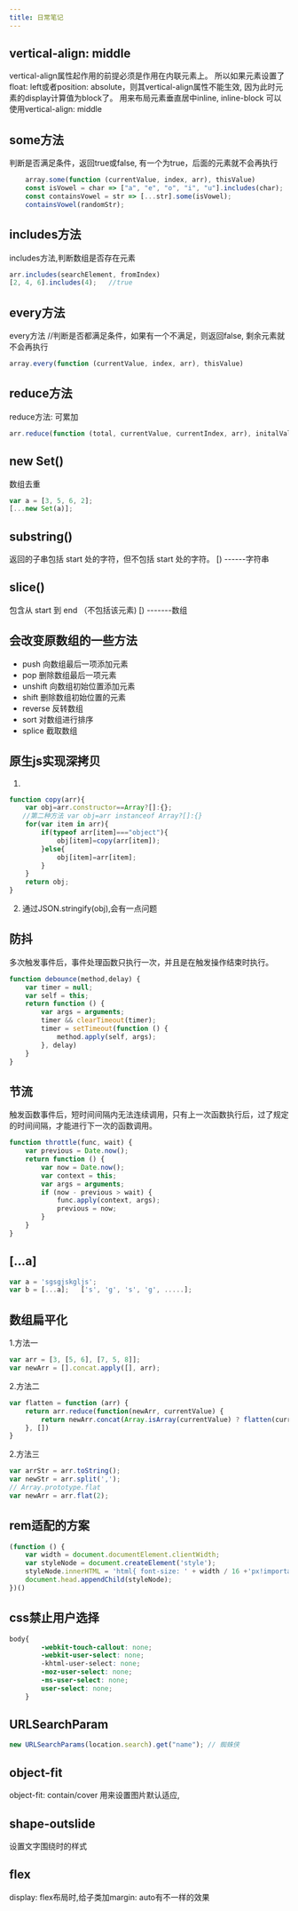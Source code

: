 ```yaml
---
title: 日常笔记
---
```

## vertical-align: middle
vertical-align属性起作用的前提必须是作用在内联元素上。 
所以如果元素设置了float: left或者position: absolute，则其vertical-align属性不能生效,
因为此时元素的display计算值为block了。
用来布局元素垂直居中inline, inline-block 可以使用vertical-align: middle
## some方法
判断是否满足条件，返回true或false, 有一个为true，后面的元素就不会再执行
```js
    array.some(function (currentValue, index, arr), thisValue)
    const isVowel = char => ["a", "e", "o", "i", "u"].includes(char);
    const containsVowel = str => [...str].some(isVowel);
    containsVowel(randomStr);
```
## includes方法
includes方法,判断数组是否存在元素
```js
arr.includes(searchElement, fromIndex)
[2, 4, 6].includes(4);   //true
```
## every方法
every方法 //判断是否都满足条件，如果有一个不满足，则返回false, 剩余元素就不会再执行
```js
array.every(function (currentValue, index, arr), thisValue)
```
## reduce方法
reduce方法:  可累加
```js
arr.reduce(function (total, currentValue, currentIndex, arr), initalValue)
```
## new Set()
数组去重
```js
var a = [3, 5, 6, 2];
[...new Set(a)];
```
## substring()
返回的子串包括 start 处的字符，但不包括 start 处的字符。 [)  ------字符串
## slice() 
包含从 start 到 end （不包括该元素)  [) -------数组
## 会改变原数组的一些方法
- push 向数组最后一项添加元素
- pop  删除数组最后一项元素
- unshift 向数组初始位置添加元素
- shift   删除数组初始位置的元素
- reverse 反转数组
- sort  对数组进行排序
- splice 截取数组
## 原生js实现深拷贝
1.
```js
function copy(arr){
    var obj=arr.constructor==Array?[]:{};
　　//第二种方法 var obj=arr instanceof Array?[]:{}
    for(var item in arr){
        if(typeof arr[item]==="object"){
            obj[item]=copy(arr[item]);
        }else{
            obj[item]=arr[item];
        }
    }
    return obj;
}
```
2. 通过JSON.stringify(obj),会有一点问题
## 防抖
多次触发事件后，事件处理函数只执行一次，并且是在触发操作结束时执行。
```js
function debounce(method,delay) {
	var timer = null;
	var self = this;
	return function () {
		var args = arguments;
		timer && clearTimeout(timer);
		timer = setTimeout(function () {
			method.apply(self, args);
		}, delay)
	}
}
```
## 节流
触发函数事件后，短时间间隔内无法连续调用，只有上一次函数执行后，过了规定的时间间隔，才能进行下一次的函数调用。
```js
function throttle(func, wait) {      
	var previous = Date.now();      
	return function () {          
		var now = Date.now();          
		var context = this;          
		var args = arguments;          
		if (now - previous > wait) {               
			func.apply(context, args);               
			previous = now;           
		}       
	}   
}
```
## [...a]
```js
var a = 'sgsgjskgljs';
var b = [...a];   ['s', 'g', 's', 'g', .....];
```
## 数组扁平化
1.方法一
```js
var arr = [3, [5, 6], [7, 5, 8]];
var newArr = [].concat.apply([], arr);
```
2.方法二
```js
var flatten = function (arr) {
	return arr.reduce(function(newArr, currentValue) {
		return newArr.concat(Array.isArray(currentValue) ? flatten(currentValue) : currentValue);
	}, [])
}
```
2.方法三
```js
var arrStr = arr.toString();
var newStr = arr.split(',');
// Array.prototype.flat
var newArr = arr.flat(2);
```
## rem适配的方案
```js
(function () {
	var width = document.documentElement.clientWidth;
	var styleNode = document.createElement('style');
	styleNode.innerHTML = 'html{ font-size: ' + width / 16 +'px!important}';
	document.head.appendChild(styleNode);
})()
```
## css禁止用户选择
```css
body{
		-webkit-touch-callout: none;
		-webkit-user-select: none;
		-khtml-user-select: none;
		-moz-user-select: none;
		-ms-user-select: none;
		user-select: none;
	}
```
## URLSearchParam
```js
new URLSearchParams(location.search).get("name"); // 蜘蛛侠
```
## object-fit
object-fit: contain/cover 用来设置图片默认适应,
## shape-outslide
设置文字围绕时的样式
## flex
display: flex布局时,给子类加margin: auto有不一样的效果

